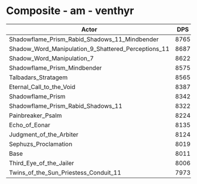 # Composite - am - venthyr
| Actor | DPS | Increase |
|---|:---:|:---:|
|Shadowflame_Prism_Rabid_Shadows_11_Mindbender|8765|9.42%|
|Shadow_Word_Manipulation_9_Shattered_Perceptions_11|8687|8.44%|
|Shadow_Word_Manipulation_7|8622|7.63%|
|Shadowflame_Prism_Mindbender|8575|7.04%|
|Talbadars_Stratagem|8565|6.92%|
|Eternal_Call_to_the_Void|8387|4.69%|
|Shadowflame_Prism|8342|4.13%|
|Shadowflame_Prism_Rabid_Shadows_11|8322|3.89%|
|Painbreaker_Psalm|8224|2.67%|
|Echo_of_Eonar|8135|1.55%|
|Judgment_of_the_Arbiter|8124|1.42%|
|Sephuzs_Proclamation|8019|0.10%|
|Base|8011|0.00%|
|Third_Eye_of_the_Jailer|8006|-0.05%|
|Twins_of_the_Sun_Priestess_Conduit_11|7973|-0.47%|

